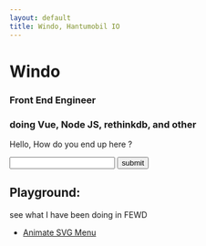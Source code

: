 ```yaml
---
layout: default
title: Windo, Hantumobil IO
---
```

# Windo
### Front End Engineer
### doing Vue, Node JS, rethinkdb, and other

Hello, How do you end up here ?
<form>
<input type="text" name="why">
<input type="submit" value="submit">
</form>



## Playground:

see what I have been doing in FEWD
- [Animate SVG Menu](/playground/animate-svg-menu)
